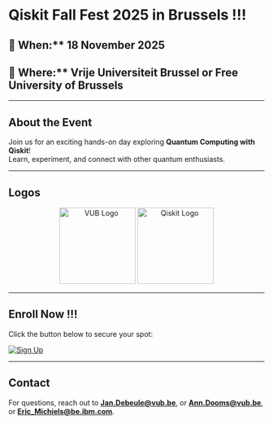 # Qiskit Fall Fest 2025 in Brussels !!!

## 📅 When:** 18 November 2025  
## 📍 Where:** Vrije Universiteit Brussel or Free University of Brussels

---

## About the Event
Join us for an exciting hands-on day exploring **Quantum Computing with Qiskit**!  
Learn, experiment, and connect with other quantum enthusiasts.  

---

## Logos
<p align="center">
  <img src="https://tse2.mm.bing.net/th/id/OIP.WqAnIe6VwqKWxfbYtcrWrwHaHa?r=0&cb=ucfimg2ucfimg=1&rs=1&pid=ImgDetMain&o=7&rm=3" alt="VUB Logo" width="150">
  <img src="https://logowik.com/content/uploads/images/qiskit9093.logowik.com.webp" alt="Qiskit Logo" width="150">
</p>


---

## Enroll Now !!!
Click the button below to secure your spot:  

[![Sign Up](https://img.shields.io/badge/Sign%20Up-Register-blue?style=for-the-badge)](https://forms.gle/kPu6hyZazyE7xQqS6)

---

## Contact
For questions, reach out to **Jan.Debeule@vub.be**, or **Ann.Dooms@vub.be**, or **Eric_Michiels@be.ibm.com**.

